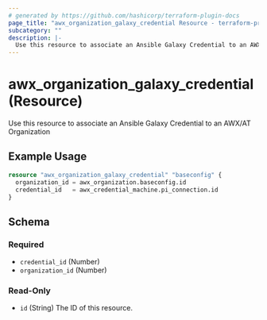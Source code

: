 ```yaml
---
# generated by https://github.com/hashicorp/terraform-plugin-docs
page_title: "awx_organization_galaxy_credential Resource - terraform-provider-awx"
subcategory: ""
description: |-
  Use this resource to associate an Ansible Galaxy Credential to an AWX/AT Organization
---
```


# awx_organization_galaxy_credential (Resource)

Use this resource to associate an Ansible Galaxy Credential to an AWX/AT Organization

## Example Usage

```terraform
resource "awx_organization_galaxy_credential" "baseconfig" {
  organization_id = awx_organization.baseconfig.id
  credential_id   = awx_credential_machine.pi_connection.id
}
```

<!-- schema generated by tfplugindocs -->
## Schema

### Required

- `credential_id` (Number)
- `organization_id` (Number)

### Read-Only

- `id` (String) The ID of this resource.
